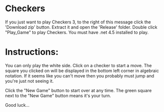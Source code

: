 Checkers
========

If you just want to play Checkers 3, to the right of this message click the 'Download zip' button.
Extract it and open the 'Release' folder.
Double click "Play_Game" to play Checkers.
You must have .net 4.5 installed to play.

Instructions:
=============

You can only play the white side.
Click on a checker to start a move.
The square you clicked on will be displayed in the bottom left corner in algebraic notation.
If it seems like you can't move then you probably must jump and you're just not seeing it.

Click the "New Game" button to start over at any time.
The green square next to the "New Game" button means it's your turn.

Good luck...
